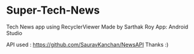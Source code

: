 # Super-Tech-News
Tech News app using RecyclerViewer 
Made by Sarthak Roy 
App: Android Studio

API used : https://github.com/SauravKanchan/NewsAPI Thanks :)


